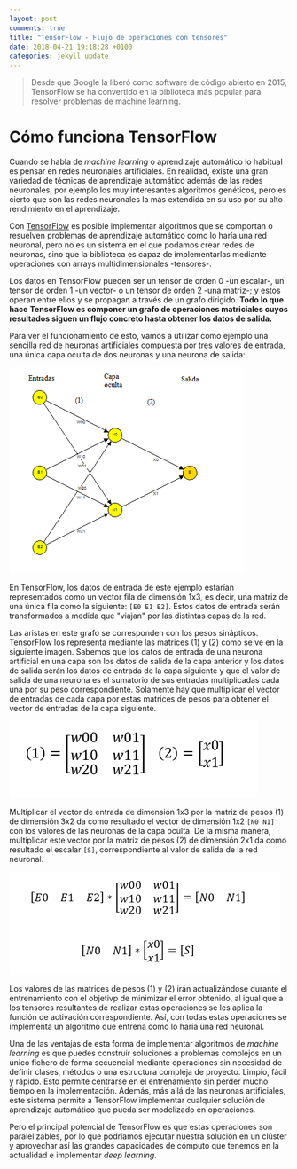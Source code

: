 ```yaml
---
layout: post
comments: true
title: "TensorFlow - Flujo de operaciones con tensores"
date: 2018-04-21 19:18:28 +0100
categories: jekyll update
---
```

> Desde que Google la liberó como software de código abierto en 2015,
> TensorFlow se ha convertido en la biblioteca más popular para
> resolver problemas de machine learning.

# Cómo funciona TensorFlow

Cuando se habla de _machine learning_ o aprendizaje automático lo habitual es pensar en redes neuronales artificiales.
En realidad, existe una gran variedad de técnicas de aprendizaje automático además de las redes neuronales, por ejemplo
los muy interesantes algoritmos genéticos, pero es cierto que son las redes neuronales la más extendida en su uso por
su alto rendimiento en el aprendizaje.

Con [TensorFlow][tensorflow] es posible implementar algoritmos que se comportan o resuelven problemas de aprendizaje
automático como lo haría una red neuronal, pero no es un sistema en el que podamos crear redes de neuronas, sino que la
biblioteca es capaz de implementarlas mediante operaciones con arrays multidimensionales -tensores-.

Los datos en TensorFlow pueden ser un tensor de orden 0 -un escalar-, un tensor de orden 1 -un vector- o un tensor de
orden 2 -una matriz-; y estos operan entre ellos y se propagan a través de un grafo dirigido. **Todo lo que hace**
**TensorFlow es componer un grafo de operaciones matriciales cuyos resultados siguen un flujo concreto hasta obtener**
**los datos de salida.**

Para ver el funcionamiento de esto, vamos a utilizar como ejemplo una sencilla red de neuronas artificiales compuesta
por tres valores de entrada, una única capa oculta de dos neuronas y una neurona de salida:

![Red neuronal de ejemplo](/images/2018-04-21/red-neuronal-ejemplo.png)

En TensorFlow, los datos de entrada de este ejemplo estarían representados como un vector fila de dimensión 1x3, es
decir, una matriz de una única fila como la siguiente: `[E0 E1 E2]`. Estos datos de entrada serán transformados a
medida que "viajan" por las distintas capas de la red.

Las aristas en este grafo se corresponden con los pesos sinápticos. TensorFlow los representa mediante las matrices (1)
y (2) como se ve en la siguiente imagen. Sabemos que los datos de entrada de una neurona artificial en una capa son los
datos de salida de la capa anterior y los datos de salida serán los datos de entrada de la capa siguiente y que el
valor de salida de una neurona es el sumatorio de sus entradas multiplicadas cada una por su peso correspondiente.
Solamente hay que multiplicar el vector de entradas de cada capa por estas matrices de pesos para obtener el vector de
entradas de la capa siguiente.

![Matrices de pesos](/images/2018-04-21/matrices-pesos.png)

Multiplicar el vector de entrada de dimensión 1x3 por la matriz de pesos (1) de dimensión 3x2 da como resultado el
vector de dimensión 1x2 `[N0 N1]` con los valores de las neuronas de la capa oculta. De la misma manera, multiplicar
este vector por la matriz de pesos (2) de dimensión 2x1 da como resultado el escalar `[S]`, correspondiente al valor de
salida de la red neuronal.

![Operaciones](/images/2018-04-21/operaciones.png)

Los valores de las matrices de pesos (1) y (2) irán actualizándose durante el entrenamiento con el objetivp de
minimizar el error obtenido, al igual que a los tensores resultantes de realizar estas operaciones se les aplica la
función de activación correspondiente. Así, con todas estas operaciones se implementa un algoritmo que entrena como lo
haría una red neuronal.

Una de las ventajas de esta forma de implementar algoritmos de _machine learning_ es que puedes construir soluciones a
problemas complejos en un único fichero de forma secuencial mediante operaciones sin necesidad de definir clases,
métodos o una estructura compleja de proyecto. Limpio, fácil y rápido. Esto permite centrarse en el entrenamiento sin
perder mucho tiempo en la implementación. Además, más allá de las neuronas artificiales, este sistema permite a
TensorFlow implementar cualquier solución de aprendizaje automático que pueda ser modelizado en operaciones.

Pero el principal potencial de TensorFlow es que estas operaciones son paralelizables, por lo que podríamos ejecutar
nuestra solución en un clúster y aprovechar así las grandes capacidades de cómputo que tenemos en la actualidad e
implementar _deep learning_.

[tensorflow]: https://www.tensorflow.org/
